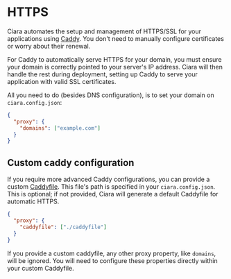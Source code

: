 # HTTPS

Ciara automates the setup and management of HTTPS/SSL for your applications using [Caddy](https://caddyserver.com/). You don't need to manually configure certificates or worry about their renewal.

For Caddy to automatically serve HTTPS for your domain, you must ensure your domain is correctly pointed to your server's IP address. Ciara will then handle the rest during deployment, setting up Caddy to serve your application with valid SSL certificates.

All you need to do (besides DNS configuration), is to set your domain on `ciara.config.json`:

```json
{
  "proxy": {
    "domains": ["example.com"]
  }
}
```

## Custom caddy configuration

If you require more advanced Caddy configurations, you can provide a custom [Caddyfile](https://caddyserver.com/docs/caddyfile-tutorial). This file's path is specified in your `ciara.config.json`. This is optional; if not provided, Ciara will generate a default Caddyfile for automatic HTTPS.

```json
{
  "proxy": {
    "caddyfile": ["./caddyfile"]
  }
}
```

If you provide a custom caddyfile, any other proxy property, like `domains`, will be ignored. You will need to configure these properties directly within your custom Caddyfile.
